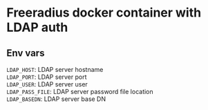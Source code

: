 # Freeradius docker container with LDAP auth

## Env vars
`LDAP_HOST`: LDAP server hostname  
`LDAP_PORT`: LDAP server port  
`LDAP_USER`: LDAP server user  
`LDAP_PASS_FILE`: LDAP server password file location  
`LDAP_BASEDN`: LDAP server base DN